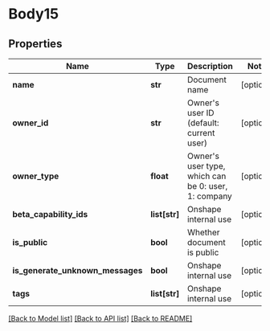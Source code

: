 # Body15

## Properties
Name | Type | Description | Notes
------------ | ------------- | ------------- | -------------
**name** | **str** | Document name | [optional] 
**owner_id** | **str** | Owner&#39;s user ID (default: current user) | [optional] 
**owner_type** | **float** | Owner&#39;s user type, which can be 0: user, 1: company | [optional] 
**beta_capability_ids** | **list[str]** | Onshape internal use | [optional] 
**is_public** | **bool** | Whether document is public | [optional] 
**is_generate_unknown_messages** | **bool** | Onshape internal use | [optional] 
**tags** | **list[str]** | Onshape internal use | [optional] 

[[Back to Model list]](../README.md#documentation-for-models) [[Back to API list]](../README.md#documentation-for-api-endpoints) [[Back to README]](../README.md)


